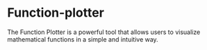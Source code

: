 # Function-plotter
The Function Plotter is a powerful tool that allows users to visualize mathematical functions in a simple and intuitive way.
